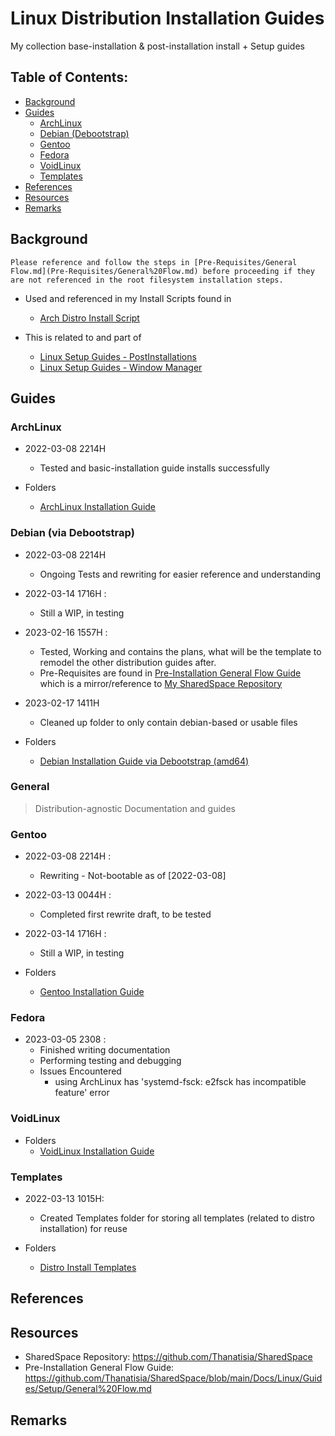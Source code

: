 # Linux Distribution Installation Guides

My collection base-installation & post-installation install + Setup guides

## Table of Contents:
- [Background](#background)
- [Guides](#guides)
    - [ArchLinux](#archlinux)
    - [Debian (Debootstrap)](#debian-debootstrap)
    - [Gentoo](#gentoo)
    - [Fedora](#fedora)
    - [VoidLinux](#voidlinux)
    - [Templates](#templates)
- [References](#references)
- [Resources](#resources)
- [Remarks](#remarks)

## Background

```
Please reference and follow the steps in [Pre-Requisites/General Flow.md](Pre-Requisites/General%20Flow.md) before proceeding if they are not referenced in the root filesystem installation steps.
```

- Used and referenced in my Install Scripts found in 
    - [Arch Distro Install Script](https://github.com/Thanatisia/distro-installscript-arch)

- This is related to and part of
    + [Linux Setup Guides - PostInstallations](https://github.com/Thanatisia/linux-postinstallations)
    + [Linux Setup Guides - Window Manager](https://github.com/Thanatisia/linux-postinstallations/tree/main/Setup%20-%20Window%20Managers)

## Guides
### ArchLinux

- 2022-03-08 2214H
    + Tested and basic-installation guide installs successfully

- Folders
    + [ArchLinux Installation Guide](ArchLinux)

### Debian (via Debootstrap)

- 2022-03-08 2214H
    + Ongoing Tests and rewriting for easier reference and understanding
- 2022-03-14 1716H :
    + Still a WIP, in testing
- 2023-02-16 1557H : 
    + Tested, Working and contains the plans, what will be the template to remodel the other distribution guides after.
    + Pre-Requisites are found in [Pre-Installation General Flow Guide](Pre-Requisites) which is a mirror/reference to [My SharedSpace Repository](https://github.com/Thanatisia/SharedSpace/blob/main/Docs/Linux/Guides/Setup/General%20Flow.md)
- 2023-02-17 1411H
    + Cleaned up folder to only contain debian-based or usable files

- Folders
    + [Debian Installation Guide via Debootstrap (amd64)](Debian/amd64)

### General
> Distribution-agnostic Documentation and guides

### Gentoo

- 2022-03-08 2214H : 
    + Rewriting - Not-bootable as of [2022-03-08]
- 2022-03-13 0044H : 
    + Completed first rewrite draft, to be tested
- 2022-03-14 1716H : 
    + Still a WIP, in testing

- Folders
    + [Gentoo Installation Guide](Gentoo)

### Fedora

- 2023-03-05 2308 : 
    + Finished writing documentation
    + Performing testing and debugging
    - Issues Encountered
        + using ArchLinux has 'systemd-fsck: e2fsck has incompatible feature' error

### VoidLinux

- Folders
    + [VoidLinux Installation Guide](VoidLinux)


### Templates

- 2022-03-13 1015H:
    + Created Templates folder for storing all templates (related to distro installation) for reuse

- Folders
    + [Distro Install Templates](Templates)

## References

## Resources
+ SharedSpace Repository: https://github.com/Thanatisia/SharedSpace
+ Pre-Installation General Flow Guide: https://github.com/Thanatisia/SharedSpace/blob/main/Docs/Linux/Guides/Setup/General%20Flow.md

## Remarks

